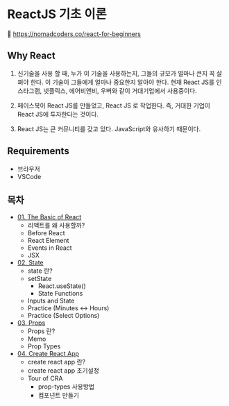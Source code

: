 # ReactJS 기초 이론

🔗 https://nomadcoders.co/react-for-beginners

## Why React

1. 신기술을 사용 할 때, 누가 이 기술을 사용하는지, 그들의 규모가 얼마나 큰지 꼭 살펴야 한다. 이 기술이 그들에게 얼마나 중요한지 알아야 한다. 현재 React JS를 인스타그램, 넷플릭스, 에어비앤비, 우버와 같이 거대기업에서 사용중이다.

2. 페이스북이 React JS를 만들었고, React JS 로 작업한다. 즉, 거대한 기업이 React JS에 투자한다는 것이다.

3. React JS는 큰 커뮤니티를 갖고 있다. JavaScript와 유사하기 때문이다.

## Requirements

- 브라우저
- VSCode

## 목차

- [01\. The Basic of React](01_00_basic.md)
    - 리액트를 왜 사용할까?
    - Before React
    - React Element
    - Events in React
    - JSX
- [02\. State](02_00_state.md)
    - state 란?
    - setState
        - React.useState()
        - State Functions
    - Inputs and State 
    - Practice (Minutes <-> Hours)
    - Practice (Select Options)
- [03\. Props](03_00_props.md)
    - Props 란?
    - Memo
    - Prop Types
- [04\. Create React App](04_00_create_react_app.md)
    - create react app 란?
    - create react app 초기설정
    - Tour of CRA 
        - prop-types 사용방법
        - 컴포넌트 만들기


